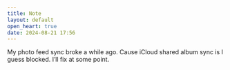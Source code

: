 ```yaml
---
title: Note
layout: default
open_heart: true
date: 2024-08-21 17:56
---
```


My photo feed sync broke a while ago. Cause iCloud shared album sync is I guess blocked. I’ll fix at some point.
